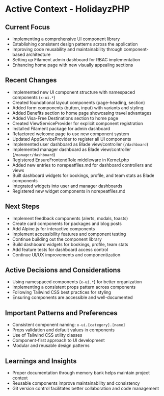 # Active Context - HolidayzPHP

## Current Focus
- Implementing a comprehensive UI component library
- Establishing consistent design patterns across the application
- Improving code reusability and maintainability through component-based architecture
- Setting up Filament admin dashboard for RBAC implementation
- Enhancing home page with new visually appealing sections

## Recent Changes
- Implemented new UI component structure with namespaced components (`x-ui.*`)
- Created foundational layout components (page-heading, section)
- Added form components (button, input) with variants and styling
- Added Benefits section to home page showcasing travel advantages
- Added Visa-Free Destinations section to home page
- Created ViewServiceProvider for explicit component registration
- Installed Filament package for admin dashboard
- Refactored welcome page to use new component system
- Updated AppServiceProvider to register all UI components
- Implemented user dashboard as Blade view/controller (`/dashboard`)
- Implemented manager dashboard as Blade view/controller (`/manager/dashboard`)
- Registered EnsureFrontendRole middleware in Kernel.php
- Added new entries to norepeatfiles.md for dashboard controllers and views
- Built dashboard widgets for bookings, profile, and team stats as Blade components
- Integrated widgets into user and manager dashboards
- Registered new widget components in norepeatfiles.md

## Next Steps
- Implement feedback components (alerts, modals, toasts)
- Create card components for packages and blog posts
- Add Alpine.js for interactive components
- Implement accessibility features and component testing
- Continue building out the component library
- Build dashboard widgets for bookings, profile, team stats
- Add feature tests for dashboard access control
- Continue UI/UX improvements and componentization

## Active Decisions and Considerations
- Using namespaced components (`x-ui.*`) for better organization
- Implementing a consistent props pattern across components
- Following Tailwind CSS best practices for styling
- Ensuring components are accessible and well-documented

## Important Patterns and Preferences
- Consistent component naming: `x-ui.[category].[name]`
- Props validation and default values in components
- Use of Tailwind CSS utility classes
- Component-first approach to UI development
- Modular and reusable design patterns

## Learnings and Insights
- Proper documentation through memory bank helps maintain project context
- Reusable components improve maintainability and consistency
- Git version control facilitates better collaboration and code management
